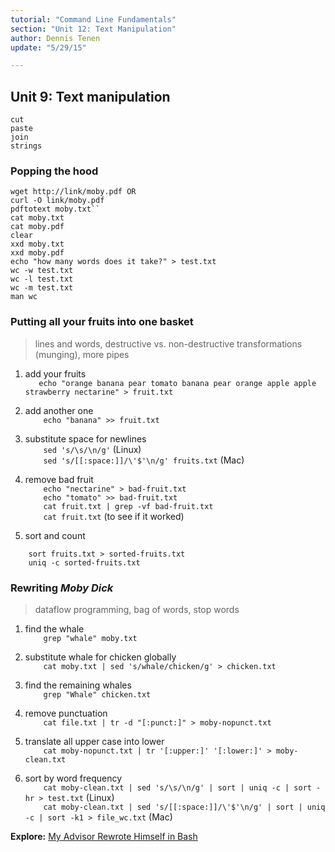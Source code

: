 ```yaml
---
tutorial: "Command Line Fundamentals"
section: "Unit 12: Text Manipulation"
author: Dennis Tenen
update: "5/29/15"

---
```


## Unit 9: Text manipulation

```
cut
paste
join
strings
```

### Popping the hood

```
wget http://link/moby.pdf OR
curl -O link/moby.pdf
pdftotext moby.txt``
cat moby.txt
cat moby.pdf
clear
xxd moby.txt
xxd moby.pdf
echo "how many words does it take?" > test.txt
wc -w test.txt
wc -l test.txt
wc -m test.txt
man wc
```

### Putting all your fruits into one basket

> lines and words, destructive vs. non-destructive transformations
> (munging), more pipes

1. add your fruits  
`   echo "orange banana pear tomato banana pear orange apple apple strawberry nectarine" > fruit.txt`

2. add another one  
`    echo "banana" >> fruit.txt`

3. substitute space for newlines  
`    sed 's/\s/\n/g'` (Linux)  
`    sed 's/[[:space:]]/\'$'\n/g' fruits.txt` (Mac)  

4. remove bad fruit  
`    echo "nectarine" > bad-fruit.txt`  
`    echo "tomato" >> bad-fruit.txt`  
`    cat fruit.txt | grep -vf bad-fruit.txt`  
`    cat fruit.txt` (to see if it worked)  

5. sort and count  

`    sort fruits.txt > sorted-fruits.txt`  
`    uniq -c sorted-fruits.txt`  

### Rewriting *Moby Dick*  

> dataflow programming, bag of words, stop words

1. find the whale  
`    grep "whale" moby.txt`

2. substitute whale for chicken globally  
`    cat moby.txt | sed 's/whale/chicken/g' > chicken.txt`

3. find the remaining whales  
`    grep "Whale" chicken.txt`

4. remove punctuation  
`    cat file.txt | tr -d "[:punct:]" > moby-nopunct.txt`

5. translate all upper case into lower  
`    cat moby-nopunct.txt | tr '[:upper:]' '[:lower:]' > moby-clean.txt`

6. sort by word frequency  
`    cat moby-clean.txt | sed 's/\s/\n/g' | sort | uniq -c | sort -hr > test.txt`
(Linux)  
`    cat moby-clean.txt | sed 's/[[:space:]]/\'$'\n/g' | sort | uniq -c | sort -k1 >
file_wc.txt` (Mac)

**Explore:** [My Advisor Rewrote Himself in Bash](http://web.archive.org/web/20150623031217/http://matt.might.net/articles/shell-scripts-for-passive-voice-weasel-words-duplicates/)
